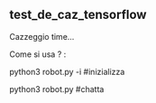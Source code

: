 ## test_de_caz_tensorflow

Cazzeggio time...

Come si usa ? :

python3 robot.py -i #inizializza 

python3 robot.py #chatta 

